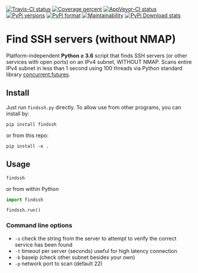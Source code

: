 [![Travis-CI status](https://travis-ci.org/scivision/findssh.svg?branch=master)](https://travis-ci.org/scivision/findssh)
[![Coverage percent](https://coveralls.io/repos/github/scivision/findssh/badge.svg?branch=master)](https://coveralls.io/github/scivision/findssh?branch=master)
[![AppVeyor-CI status](https://ci.appveyor.com/api/projects/status/pk5ebkekh0u4q90t?svg=true)](https://ci.appveyor.com/project/scivision/findssh)
[![PyPi versions](https://img.shields.io/pypi/pyversions/findssh.svg)](https://pypi.python.org/pypi/findssh)
[![PyPi format](https://img.shields.io/pypi/format/findssh.svg)](https://pypi.python.org/pypi/findssh)
[![Maintainability](https://api.codeclimate.com/v1/badges/c7409d3c78d12c3df14b/maintainability)](https://codeclimate.com/github/scivision/findssh/maintainability)
[![PyPi Download stats](http://pepy.tech/badge/findssh)](http://pepy.tech/project/findssh)

# Find SSH servers (without NMAP)

Platform-independent **Python &ge; 3.6** script that finds SSH servers (or other services with open ports) on an IPv4 subnet, WITHOUT NMAP.
Scans entire IPv4 subnet in less than 1 second using 100 threads via Python standard library
[concurrent.futures](https://docs.python.org/3/library/concurrent.futures.html).

## Install

Just run `findssh.py` directly.
To allow use from other programs, you can install by:

    pip install findssh

or from this repo:

    pip install -e .


## Usage

    findssh

or from within Python

```python
import findssh

findssh.run()
```

### Command line options

* `-s`  check the string from the server to attempt to verify the correct service has been found
* `-t` timeout per server (seconds)  useful for high latency connection
* `-b` baseip (check other subnet besides your own) 
* `-p` network port to scan (default 22)
